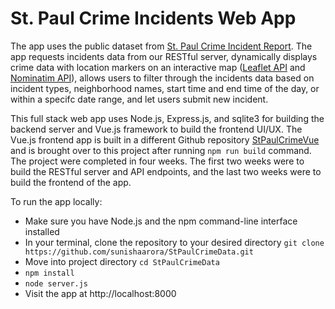 # St. Paul Crime Incidents Web App
<!-- A Restful API working with St.Paul Crime Data -->

The app uses the public dataset from [St. Paul Crime Incident Report](https://information.stpaul.gov/datasets/stpaul::crime-incident-report/about). The app requests incidents data from our RESTful server, dynamically displays crime data with location markers on an interactive map ([Leaflet API](https://leafletjs.com/) and [Nominatim API](https://nominatim.org/release-docs/develop/api/Overview/)), allows users to filter through the incidents data based on incident types, neighborhood names, start time and end time of the day, or within a specifc date range, and let users submit new incident. 

This full stack web app uses Node.js, Express.js, and sqlite3 for building the backend server and Vue.js framework to build the frontend UI/UX. The Vue.js frontend app is built in a different Github repository [StPaulCrimeVue](https://github.com/AashishBharath/StPaulCrimeVue) and is brought over to this project after running `npm run build` command. The project were completed in four weeks. The first two weeks were to build the RESTful server and API endpoints, and the last two weeks were to build the frontend of the app. 

To run the app locally: 
- Make sure you have Node.js and the npm command-line interface installed
- In your terminal, clone the repository to your desired directory `git clone https://github.com/sunishaarora/StPaulCrimeData.git`
- Move into project directory `cd StPaulCrimeData`
- `npm install`
- `node server.js`
- Visit the app at http://localhost:8000
